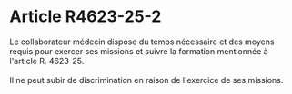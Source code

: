 # Article R4623-25-2

 

<p align="left">
  Le collaborateur médecin dispose du temps nécessaire et des moyens requis pour exercer ses missions et suivre la formation mentionnée à l'article R. 4623-25. <br /> <br /> Il ne peut subir de discrimination en raison de l'exercice de ses missions.
</p>